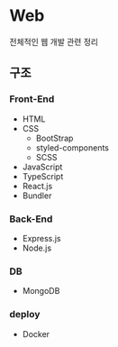 # Web 
전체적인 웹 개발 관련 정리

## 구조
### Front-End
- HTML
- CSS
  - BootStrap
  - styled-components
  - SCSS
- JavaScript
- TypeScript
- React.js
- Bundler

### Back-End
- Express.js
- Node.js

### DB
- MongoDB

### deploy
- Docker
